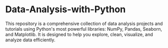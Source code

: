 # Data-Analysis-with-Python
This repository is a comprehensive collection of data analysis projects and tutorials using Python's most powerful libraries: NumPy, Pandas, Seaborn, and Matplotlib. It is designed to help you explore, clean, visualize, and analyze data efficiently.
